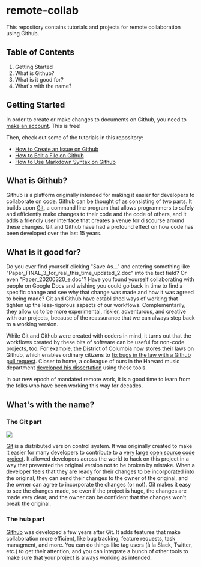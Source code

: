# remote-collab

This repository contains tutorials and projects for remote collaboration using Github.

## Table of Contents

1. Getting Started
2. What is Github?
3. What is it good for?
4. What's with the name?

## Getting Started

In order to create or make changes to documents on Github, you need to [make an account](Tutorials/Accounts.md). This is free!

Then, check out some of the tutorials in this repository:

- [How to Create an Issue on Github](Tutorials/Issues.md)
- [How to Edit a File on Github](Tutorials/Files.md)
- [How to Use Markdown Syntax on Github](Tutorials/Markdown.md)

## What is Github?

Github is a platform originally intended for making it easier for developers to collaborate on code. Github can be thought of as consisting of two parts. It builds upon [Git](https://git-scm.com), a command line program that allows programmers to safely and efficiently make changes to their code and the code of others, and it adds a friendly user interface that creates a venue for discourse around these changes. Git and Github have had a profound effect on how code has been developed over the last 15 years.

## What is it good for?

Do you ever find yourself clicking "Save As…" and entering something like "Paper\_FINAL\_3\_for\_real\_this\_time\_updated\_2.doc" into the text field? Or even "Paper\_20200320\_e.doc"? Have you found yourself collaborating with people on Google Docs and wishing you could go back in time to find a specific change and see why that change was made and how it was agreed to being made? Git and Github have established ways of working that tighten up the less-rigorous aspects of our workflows. Complementarily, they allow us to be more experimental, riskier, adventurous, and creative with our projects, because of the reassurance that we can always step back to a working version.

While Git and Github were created with coders in mind, it turns out that the workflows created by these bits of software can be useful for non-code projects, too. For example, the District of Columbia now stores their laws on Github, which enables ordinary citizens to [fix bugs in the law with a Github pull request](https://arstechnica.com/tech-policy/2018/11/how-i-changed-the-law-with-a-github-pull-request/). Closer to home, a colleague of ours in the Harvard music department [developed his dissertation](https://github.com/josiah-wolf-oberholtzer/dissertation) using these tools.

In our new epoch of mandated remote work, it is a good time to learn from the folks who have been working this way for decades.

## What's with the name?

### The Git part

![](https://www.nobledesktop.com/image/gitresources/git-branches-merge.png)

[Git](https://git-scm.com) is a distributed version control system. It was originally created to make it easier for many developers to contribute to a [very large open source code project](https://www.linux.org). It allowed developers across the world to hack on this project in a way that prevented the original version not to be broken by mistake. When a developer feels that they are ready for their changes to be incorporated into the original, they can send their changes to the owner of the original, and the owner can agree to incorporate the changes (or not). Git makes it easy to see the changes made, so even if the project is huge, the changes are made very clear, and the owner can be confident that the changes won't break the original.

### The hub part

[Github](https://github.com) was developed a few years after Git. It adds features that make collaboration more efficient, like bug tracking, feature requests, task managment, and more. You can do things like tag users (à la Slack, Twitter, etc.) to get their attention, and you can integrate a bunch of other tools to make sure that your project is always working as intended.